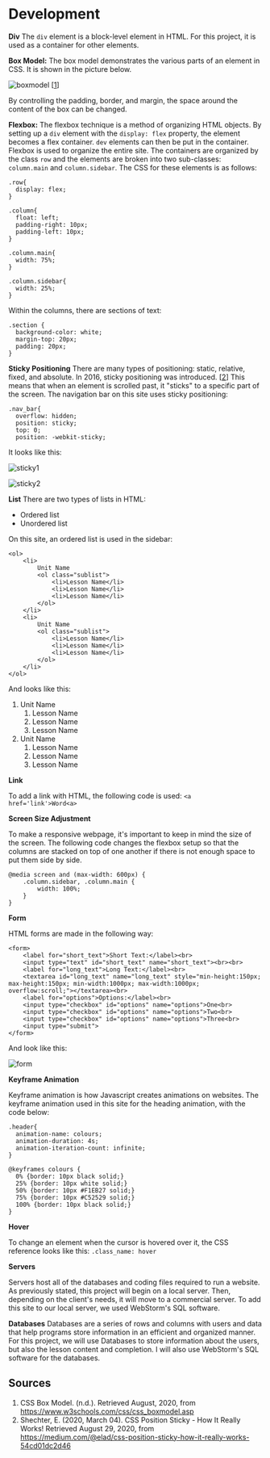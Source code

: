 Development
=
**Div**
The `div` element is a block-level element in HTML. For this project, it is used as a container for other elements.

**Box Model:**
The box model demonstrates the various parts of an element in CSS. It is shown in the picture below.

![boxmodel](images/IAboxmodel.png)
[[1](#Sources)]

By controlling the padding, border, and margin, the space around the content of the box can be changed.

**Flexbox:**
The flexbox technique is a method of organizing HTML objects. By setting up a `div` element with the `display: flex` property, the element becomes a flex container. `dev` elements can then be put in the container. Flexbox is used to organize the entire site. The containers are organized by the class `row` and the elements are broken into two sub-classes: `column.main` and `column.sidebar`. The CSS for these elements is as follows:

```.CSS
.row{
  display: flex;
}

.column{
  float: left;
  padding-right: 10px;
  padding-left: 10px;
}

.column.main{
  width: 75%;
}

.column.sidebar{
  width: 25%;
}
```

Within the columns, there are sections of text:
```.CSS
.section {
  background-color: white;
  margin-top: 20px;
  padding: 20px;
}
```

**Sticky Positioning**
There are many types of positioning: static, relative, fixed, and absolute. In 2016, sticky positioning was introduced. [[2](#Sources)] This means that when an element is scrolled past, it "sticks" to a specific part of the screen. The navigation bar on this site uses sticky positioning:

```.CSS
.nav_bar{
  overflow: hidden;
  position: sticky;
  top: 0;
  position: -webkit-sticky;
```

It looks like this:

![sticky1](images/IAsticky1.png)

![sticky2](images/IAsticky2.png)


**List**
There are two types of lists in HTML:
* Ordered list
* Unordered list

On this site, an ordered list is used in the sidebar:
```.HTML
<ol>
    <li>
        Unit Name
        <ol class="sublist">
            <li>Lesson Name</li>
            <li>Lesson Name</li>
            <li>Lesson Name</li>
        </ol>
    </li>
    <li>
        Unit Name
        <ol class="sublist">
            <li>Lesson Name</li>
            <li>Lesson Name</li>
            <li>Lesson Name</li>
        </ol>
    </li>
</ol>
```
And looks like this:

<ol>
    <li>
        Unit Name
        <ol class="sublist">
            <li>Lesson Name</li>
            <li>Lesson Name</li>
            <li>Lesson Name</li>
        </ol>
    </li>
    <li>
        Unit Name
        <ol class="sublist">
            <li>Lesson Name</li>
            <li>Lesson Name</li>
            <li>Lesson Name</li>
        </ol>
    </li>
</ol>


**Link**

To add a link with HTML, the following code is used: `<a href='link'>Word<a>`

**Screen Size Adjustment**

To make a responsive webpage, it's important to keep in mind the size of the screen. The following code changes the flexbox setup so that the columns are stacked on top of one another if there is not enough space to put them side by side.

```.CSS
@media screen and (max-width: 600px) {
    .column.sidebar, .column.main {
        width: 100%;
    }
}
```

**Form**

HTML forms are made in the following way:

```.HTML
<form>
    <label for="short_text">Short Text:</label><br>
    <input type="text" id="short_text" name="short_text"><br><br>
    <label for="long_text">Long Text:</label><br>
    <textarea id="long_text" name="long_text" style="min-height:150px; max-height:150px; min-width:1000px; max-width:1000px; overflow:scroll;"></textarea><br>
    <label for="options">Options:</label><br>
    <input type="checkbox" id="options" name="options">One<br>
    <input type="checkbox" id="options" name="options">Two<br>
    <input type="checkbox" id="options" name="options">Three<br>
    <input type="submit">
</form>
```

And look like this:

![form](images/IAform.png)

**Keyframe Animation**

Keyframe animation is how Javascript creates animations on websites. The keyframe animation used in this site for the heading animation, with the code below:

```.CSS
.header{
  animation-name: colours;
  animation-duration: 4s;
  animation-iteration-count: infinite;
}

@keyframes colours {
  0% {border: 10px black solid;}
  25% {border: 10px white solid;}
  50% {border: 10px #F1EB27 solid;}
  75% {border: 10px #C52529 solid;}
  100% {border: 10px black solid;}
}
```

**Hover**

To change an element when the cursor is hovered over it, the CSS reference looks like this: `.class_name: hover`

**Servers**

Servers host all of the databases and coding files required to run a website. As previously stated, this project will begin on a local server. Then, depending on the client's needs, it will move to a commercial server. To add this site to our local server, we used WebStorm's SQL software.

**Databases**
Databases are a series of rows and columns with users and data that help programs store information in an efficient and organized manner. For this project, we will use Databases to store information about the users, but also the lesson content and completion. I will also use WebStorm's SQL software for the databases.


Sources
-
1. CSS Box Model. (n.d.). Retrieved August, 2020, from https://www.w3schools.com/css/css_boxmodel.asp
2. Shechter, E. (2020, March 04). CSS Position Sticky - How It Really Works! Retrieved August 29, 2020, from https://medium.com/@elad/css-position-sticky-how-it-really-works-54cd01dc2d46 
